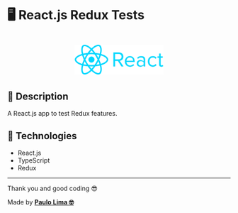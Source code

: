 # 🖥️ React.js Redux Tests

<h1 align="center">
  <img src=".github/logo.png" width="200px" />
</h1>

## 🔎️ Description
A React.js app to test Redux features.

## 🚀️ Technologies

- React.js
- TypeScript
- Redux

---

Thank you and good coding 😎️

Made by **<a href="https://paulophlp.github.io/portfolio/" target="__blank">Paulo Lima 🤓️</a>**

